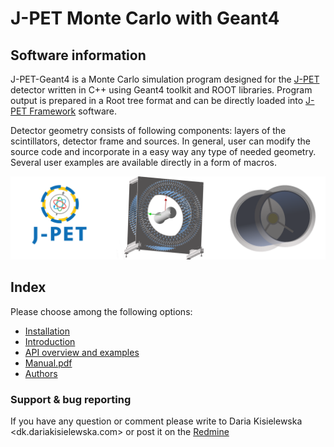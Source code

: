# J-PET Monte Carlo with Geant4

## Software information

J-PET-Geant4 is a Monte Carlo simulation program designed for the
[J-PET](http://koza.if.uj.edu.pl/pet/) detector 
written in C++ using Geant4 toolkit and ROOT libraries.
Program output is prepared in a Root tree format and can be directly loaded
into [J-PET Framework](https://github.com/JPETTomography/j-pet-framework-examples) software.

Detector geometry consists of following components: layers of the scintillators, detector frame
and sources. In general, user can modify the source code and incorporate in a easy way any type of
needed geometry. Several user examples are available directly in a form of macros.

<p align="center">
  <img src="docs/logo_merged.png", alt="J-PET logo" />
</p>


## Index
Please choose among the following options:
* [Installation](docs/install.md)
* [Introduction](docs/intro.md)
* [API overview and examples](docs/user_intro.md)
* [Manual.pdf](docs/manual_v3.0.pdf)
* [Authors](docs/authors.md)

### Support \& bug reporting 
If you have any question or comment please write to  Daria Kisielewska <dk.dariakisielewska.com> or
post it on the [Redmine](http://sphinx.if.uj.edu.pl/redmine/) 

